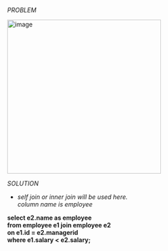 *PROBLEM* 

<img width="354" alt="image" src="https://github.com/RK1905101/Oracle-SQL/assets/64470404/932a9146-0d7c-43a8-ab98-28f0fd6c16ea">

*SOLUTION*

- _self join or inner join will be used here._ <br>
 _column name is employee_

__select e2.name as employee__  <br>
__from employee e1  join employee e2__  <br>
__on e1.id = e2.managerid__  <br>
__where e1.salary < e2.salary;__  <br>

